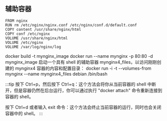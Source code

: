 ## 辅助容器

```
FROM nginx
RUN rm /etc/nginx/nginx.conf /etc/nginx/conf.d/default.conf
COPY content /usr/share/nginx/html
COPY conf /etc/nginx
VOLUME /usr/share/nginx/html
VOLUME /etc/nginx
VOLUME /var/log/nginx/log
```
docker build -t mynginx_image
docker run --name mynginx -p 80:80 -d mynginx_image
启动一个具有 shell 的辅助容器 mynginx4_files，以访问刚刚创建的 mynginx4 容器的内容和配置目录：
docker run -i -t --volumes-from mynginx --name mynginx4_files debian /bin/bash

:::tip
按下 Ctrl+p，然后按下 Ctrl+q：这个方法会将你从当前容器的 shell 中断开，但是容器仍然在后台运行，你可以通过执行 "docker attach" 命令重新连接到容器的 shell。

按下 Ctrl+d 或者输入 exit 命令：这个方法会终止当前容器的运行，同时也会关闭容器中的 shell。
:::
